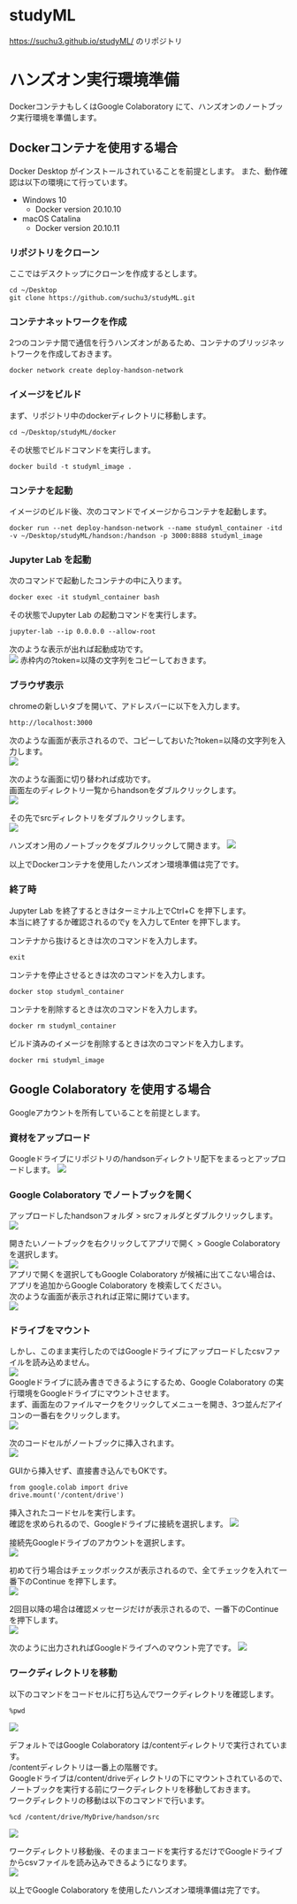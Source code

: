 # studyML

https://suchu3.github.io/studyML/ のリポジトリ

# ハンズオン実行環境準備

DockerコンテナもしくはGoogle Colaboratory にて、ハンズオンのノートブック実行環境を準備します。

## Dockerコンテナを使用する場合

Docker Desktop がインストールされていることを前提とします。
また、動作確認は以下の環境にて行っています。
- Windows 10
    - Docker version 20.10.10
- macOS Catalina
    - Docker version 20.10.11

### リポジトリをクローン

ここではデスクトップにクローンを作成するとします。
```
cd ~/Desktop
git clone https://github.com/suchu3/studyML.git
```

### コンテナネットワークを作成

2つのコンテナ間で通信を行うハンズオンがあるため、コンテナのブリッジネットワークを作成しておきます。

```
docker network create deploy-handson-network
```

### イメージをビルド

まず、リポジトリ中のdockerディレクトリに移動します。
```
cd ~/Desktop/studyML/docker
```

その状態でビルドコマンドを実行します。
```
docker build -t studyml_image .
```

### コンテナを起動

イメージのビルド後、次のコマンドでイメージからコンテナを起動します。
```
docker run --net deploy-handson-network --name studyml_container -itd -v ~/Desktop/studyML/handson:/handson -p 3000:8888 studyml_image
```

### Jupyter Lab を起動

次のコマンドで起動したコンテナの中に入ります。
```
docker exec -it studyml_container bash
```

その状態でJupyter Lab の起動コマンドを実行します。
```
jupyter-lab --ip 0.0.0.0 --allow-root
```

次のような表示が出れば起動成功です。  
![](./images/jupyterlab001.png)
赤枠内の?token=以降の文字列をコピーしておきます。

### ブラウザ表示

chromeの新しいタブを開いて、アドレスバーに以下を入力します。
```
http://localhost:3000
```

次のような画面が表示されるので、コピーしておいた?token=以降の文字列を入力します。  
![](./images/jupyterlab002.png)

次のような画面に切り替われば成功です。  
画面左のディレクトリ一覧からhandsonをダブルクリックします。  
![](./images/jupyterlab003.png)  

その先でsrcディレクトリをダブルクリックします。  
![](./images/jupyterlab004.png)  

ハンズオン用のノートブックをダブルクリックして開きます。
![](./images/jupyterlab005.png)  

以上でDockerコンテナを使用したハンズオン環境準備は完了です。  

### 終了時
Jupyter Lab を終了するときはターミナル上でCtrl+C を押下します。  
本当に終了するか確認されるのでy を入力してEnter を押下します。  

コンテナから抜けるときは次のコマンドを入力します。
```
exit
```

コンテナを停止させるときは次のコマンドを入力します。
```
docker stop studyml_container
```

コンテナを削除するときは次のコマンドを入力します。
```
docker rm studyml_container
```

ビルド済みのイメージを削除するときは次のコマンドを入力します。
```
docker rmi studyml_image
```

## Google Colaboratory を使用する場合

Googleアカウントを所有していることを前提とします。  

### 資材をアップロード

Googleドライブにリポジトリの/handsonディレクトリ配下をまるっとアップロードします。
![](./images/googlecolab001.png)  

### Google Colaboratory でノートブックを開く

アップロードしたhandsonフォルダ > srcフォルダとダブルクリックします。
![](./images/googlecolab002.png)  

開きたいノートブックを右クリックしてアプリで開く > Google Colaboratory を選択します。  
![](./images/googlecolab003.png)  
アプリで開くを選択してもGoogle Colaboratory が候補に出てこない場合は、アプリを追加からGoogle Colaboratory を検索してください。  
次のような画面が表示されれば正常に開けています。  
![](./images/googlecolab004.png)  

### ドライブをマウント

しかし、このまま実行したのではGoogleドライブにアップロードしたcsvファイルを読み込めません。  
![](./images/googlecolab005.png)  
Googleドライブに読み書きできるようにするため、Google Colaboratory の実行環境をGoogleドライブにマウントさせます。  
まず、画面左のファイルマークをクリックしてメニューを開き、3つ並んだアイコンの一番右をクリックします。  
![](./images/googlecolab006.png)  

次のコードセルがノートブックに挿入されます。  
![](./images/googlecolab007.png)  

GUIから挿入せず、直接書き込んでもOKです。  
```
from google.colab import drive
drive.mount('/content/drive')
```

挿入されたコードセルを実行します。  
確認を求められるので、Googleドライブに接続を選択します。
![](./images/googlecolab008.png)  

接続先Googleドライブのアカウントを選択します。  
![](./images/googlecolab009.png)  

初めて行う場合はチェックボックスが表示されるので、全てチェックを入れて一番下のContinue を押下します。  
![](./images/googlecolab010.png)  

2回目以降の場合は確認メッセージだけが表示されるので、一番下のContinue を押下します。  
![](./images/googlecolab011.png)  

次のように出力されればGoogleドライブへのマウント完了です。
![](./images/googlecolab012.png)  

### ワークディレクトリを移動

以下のコマンドをコードセルに打ち込んでワークディレクトリを確認します。  
```
%pwd
``` 

![](./images/googlecolab013.png)  

デフォルトではGoogle Colaboratory は/contentディレクトリで実行されています。  
/contentディレクトリは一番上の階層です。  
Googleドライブは/content/driveディレクトリの下にマウントされているので、ノートブックを実行する前にワークディレクトリを移動しておきます。  
ワークディレクトリの移動は以下のコマンドで行います。  
```
%cd /content/drive/MyDrive/handson/src
```

![](./images/googlecolab014.png)  

ワークディレクトリ移動後、そのままコードを実行するだけでGoogleドライブからcsvファイルを読み込みできるようになります。  
![](./images/googlecolab015.png)  

以上でGoogle Colaboratory を使用したハンズオン環境準備は完了です。